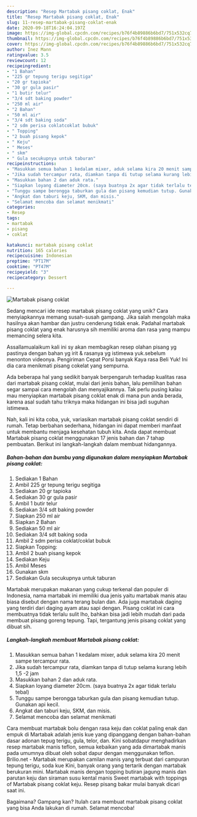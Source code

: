 ```yaml
---
description: "Resep Martabak pisang coklat, Enak"
title: "Resep Martabak pisang coklat, Enak"
slug: 11-resep-martabak-pisang-coklat-enak
date: 2020-09-18T16:24:04.197Z
image: https://img-global.cpcdn.com/recipes/b76f4b89886b6bd7/751x532cq70/martabak-pisang-coklat-foto-resep-utama.jpg
thumbnail: https://img-global.cpcdn.com/recipes/b76f4b89886b6bd7/751x532cq70/martabak-pisang-coklat-foto-resep-utama.jpg
cover: https://img-global.cpcdn.com/recipes/b76f4b89886b6bd7/751x532cq70/martabak-pisang-coklat-foto-resep-utama.jpg
author: Inez Mann
ratingvalue: 3.5
reviewcount: 12
recipeingredient:
- "1 Bahan"
- "225 gr tepung terigu segitiga"
- "20 gr tapioka"
- "30 gr gula pasir"
- "1 butir telur"
- "3/4 sdt baking powder"
- "250 ml air"
- "2 Bahan"
- "50 ml air"
- "3/4 sdt baking soda"
- "2 sdm perisa coklatcoklat bubuk"
- " Topping"
- "2 buah pisang kepok"
- " Keju"
- " Meses"
- " skm"
- " Gula secukupnya untuk taburan"
recipeinstructions:
- "Masukkan semua bahan 1 kedalam mixer, aduk selama kira 20 menit sampe tercampur rata."
- "Jika sudah tercampur rata, diamkan tanpa di tutup selama kurang lebih 1,5 -2 jam"
- "Masukkan bahan 2 dan aduk rata."
- "Siapkan loyang diameter 20cm. (saya buatnya 2x agar tidak terlalu tebal)"
- "Tunggu sampe berongga taburkan gula dan pisang kemudian tutup. Gunakan api kecil."
- "Angkat dan taburi keju, SKM, dan misis."
- "Selamat mencoba dan selamat menikmati"
categories:
- Resep
tags:
- martabak
- pisang
- coklat

katakunci: martabak pisang coklat 
nutrition: 165 calories
recipecuisine: Indonesian
preptime: "PT17M"
cooktime: "PT47M"
recipeyield: "3"
recipecategory: Dessert

---
```



![Martabak pisang coklat](https://img-global.cpcdn.com/recipes/b76f4b89886b6bd7/751x532cq70/martabak-pisang-coklat-foto-resep-utama.jpg)

Sedang mencari ide resep martabak pisang coklat yang unik? Cara menyiapkannya memang susah-susah gampang. Jika salah mengolah maka hasilnya akan hambar dan justru cenderung tidak enak. Padahal martabak pisang coklat yang enak harusnya sih memiliki aroma dan rasa yang mampu memancing selera kita.

Assallamualaikum kali ini sy akan membagikan resep olahan pisang yg pastinya dengan bahan yg irit &amp; rasanya yg istimewa yuk.sebelum menonton videonya. Pengiriman Cepat Porsi banyak Kaya rasa Beli Yuk! Ini dia cara menikmati pisang cokelat yang sempurna.

Ada beberapa hal yang sedikit banyak berpengaruh terhadap kualitas rasa dari martabak pisang coklat, mulai dari jenis bahan, lalu pemilihan bahan segar sampai cara mengolah dan menyajikannya. Tak perlu pusing kalau mau menyiapkan martabak pisang coklat enak di mana pun anda berada, karena asal sudah tahu triknya maka hidangan ini bisa jadi suguhan istimewa.


Nah, kali ini kita coba, yuk, variasikan martabak pisang coklat sendiri di rumah. Tetap berbahan sederhana, hidangan ini dapat memberi manfaat untuk membantu menjaga kesehatan tubuh kita. Anda dapat membuat Martabak pisang coklat menggunakan 17 jenis bahan dan 7 tahap pembuatan. Berikut ini langkah-langkah dalam membuat hidangannya.

<!--inarticleads1-->

##### Bahan-bahan dan bumbu yang digunakan dalam menyiapkan Martabak pisang coklat:

1. Sediakan 1 Bahan
1. Ambil 225 gr tepung terigu segitiga
1. Sediakan 20 gr tapioka
1. Sediakan 30 gr gula pasir
1. Ambil 1 butir telur
1. Sediakan 3/4 sdt baking powder
1. Siapkan 250 ml air
1. Siapkan 2 Bahan
1. Sediakan 50 ml air
1. Sediakan 3/4 sdt baking soda
1. Ambil 2 sdm perisa coklat/coklat bubuk
1. Siapkan  Topping:
1. Ambil 2 buah pisang kepok
1. Sediakan  Keju
1. Ambil  Meses
1. Gunakan  skm
1. Sediakan  Gula secukupnya untuk taburan


Martabak merupakan makanan yang cukup terkenal dan populer di Indonesia, nama martabak ini memiliki dua jenis yaitu martabak manis atau biasa disebut dengan nama terang bulan dan. Ada juga martabak daging yang terdiri dari daging ayam atau sapi dengan. Pisang coklat ini cara membuatnya tidak terlalu sulit lho, bahkan bisa jadi lebih mudah dari pada membuat pisang goreng tepung. Tapi, tergantung jenis pisang coklat yang dibuat sih. 

<!--inarticleads2-->

##### Langkah-langkah membuat Martabak pisang coklat:

1. Masukkan semua bahan 1 kedalam mixer, aduk selama kira 20 menit sampe tercampur rata.
1. Jika sudah tercampur rata, diamkan tanpa di tutup selama kurang lebih 1,5 -2 jam
1. Masukkan bahan 2 dan aduk rata.
1. Siapkan loyang diameter 20cm. (saya buatnya 2x agar tidak terlalu tebal)
1. Tunggu sampe berongga taburkan gula dan pisang kemudian tutup. Gunakan api kecil.
1. Angkat dan taburi keju, SKM, dan misis.
1. Selamat mencoba dan selamat menikmati


Cara membuat martabak bolu dengan rasa keju dan coklat paling enak dan empuk di Martabak adalah jenis kue yang dipanggang dengan bahan-bahan dasar adonan tepug terigu, gula, telor, dan. Kini sobatdapur menghadirkan resep martabak manis teflon, semua kebaikan yang ada dimartabak manis pada umumnya dibuat oleh sobat dapur dengan menggunakan teflon. Brilio.net - Martabak merupakan camilan manis yang terbuat dari campuran tepung terigu, soda kue Kini, banyak orang yang tertarik dengan martabak berukuran mini. Martabak manis dengan topping butiran jagung manis dan parutan keju dan siraman susu kental manis Sweet martabak with toppings of Martabak pisang coklat keju. Resep pisang bakar mulai banyak dicari saat ini. 

Bagaimana? Gampang kan? Itulah cara membuat martabak pisang coklat yang bisa Anda lakukan di rumah. Selamat mencoba!
